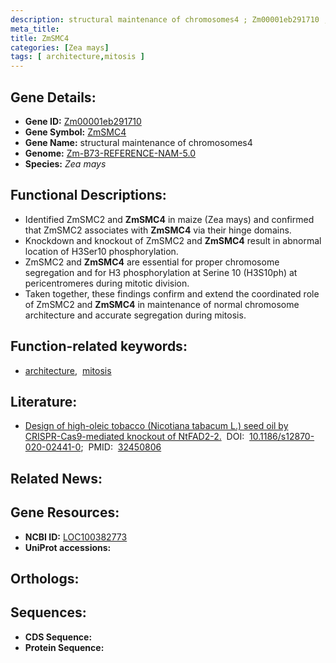 ```yaml
---
description: structural maintenance of chromosomes4 ; Zm00001eb291710 ; Zea mays
meta_title:
title: ZmSMC4
categories: [Zea mays]
tags: [ architecture,mitosis ]
---
```


## Gene Details:
- **Gene ID:** [Zm00001eb291710]()
- **Gene Symbol:** <u>ZmSMC4</u>
- **Gene Name:** structural maintenance of chromosomes4
- **Genome:** [Zm-B73-REFERENCE-NAM-5.0]()
- **Species:** *Zea mays*

## Functional Descriptions:
   - Identified ZmSMC2 and **ZmSMC4** in maize (Zea mays) and confirmed that ZmSMC2 associates with **ZmSMC4** via their hinge domains.
   - Knockdown and knockout of ZmSMC2 and **ZmSMC4** result in abnormal location of H3Ser10 phosphorylation. 
   - ZmSMC2 and **ZmSMC4** are essential for proper chromosome segregation and for H3 phosphorylation at Serine 10 (H3S10ph) at pericentromeres during mitotic division.
   - Taken together, these findings confirm and extend the coordinated role of ZmSMC2 and **ZmSMC4** in maintenance of normal chromosome architecture and accurate segregation during mitosis.

## Function-related keywords:
   - [architecture](/tags/architecture/),&nbsp;&nbsp;[mitosis](/tags/mitosis/)

## Literature:
   - [Design of high-oleic tobacco (Nicotiana tabacum L.) seed oil by CRISPR-Cas9-mediated knockout of NtFAD2-2.](https://doi.org/10.1186/s12870-020-02441-0)&nbsp;&nbsp;DOI:&nbsp;&nbsp;[10.1186/s12870-020-02441-0](https://doi.org/10.1186/s12870-020-02441-0);&nbsp;&nbsp;PMID:&nbsp;&nbsp;[32450806](https://pubmed.ncbi.nlm.nih.gov/32450806/)

## Related News:

## Gene Resources:
- **NCBI ID:**  [LOC100382773](https://www.ncbi.nlm.nih.gov/gene/?term=LOC100382773)
- **UniProt accessions:**  [](https://www.uniprot.org/uniprotkb//entry)

## Orthologs:

## Sequences:
- **CDS Sequence:**
- **Protein Sequence:**
